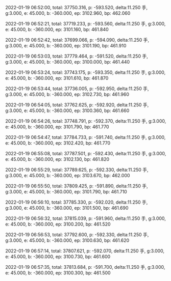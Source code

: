 2022-01-19 06:52:00, total: 37750.316, p: -593.520, delta:11.250 手, g:3.000, e: 45.000, b: -360.000, ep: 3102.960, bp: 462.060

2022-01-19 06:52:21, total: 37719.233, p: -593.560, delta:11.250 手, g:3.000, e: 45.000, b: -360.000, ep: 3101.160, bp: 461.840

2022-01-19 06:52:42, total: 37699.066, p: -594.090, delta:11.250 手, g:3.000, e: 45.000, b: -360.000, ep: 3101.190, bp: 461.910

2022-01-19 06:53:03, total: 37779.464, p: -591.520, delta:11.250 手, g:3.000, e: 45.000, b: -360.000, ep: 3100.000, bp: 461.440

2022-01-19 06:53:24, total: 37743.175, p: -593.350, delta:11.250 手, g:3.000, e: 45.000, b: -360.000, ep: 3101.610, bp: 461.870

2022-01-19 06:53:44, total: 37736.005, p: -592.950, delta:11.250 手, g:3.000, e: 45.000, b: -360.000, ep: 3102.730, bp: 461.960

2022-01-19 06:54:05, total: 37762.625, p: -592.920, delta:11.250 手, g:3.000, e: 45.000, b: -360.000, ep: 3100.360, bp: 461.660

2022-01-19 06:54:26, total: 37748.791, p: -592.370, delta:11.250 手, g:3.000, e: 45.000, b: -360.000, ep: 3101.790, bp: 461.770

2022-01-19 06:54:47, total: 37784.733, p: -591.740, delta:11.250 手, g:3.000, e: 45.000, b: -360.000, ep: 3102.420, bp: 461.770

2022-01-19 06:55:08, total: 37787.501, p: -592.430, delta:11.250 手, g:3.000, e: 45.000, b: -360.000, ep: 3102.130, bp: 461.820

2022-01-19 06:55:29, total: 37789.625, p: -592.330, delta:11.250 手, g:3.000, e: 45.000, b: -360.000, ep: 3103.670, bp: 462.000

2022-01-19 06:55:50, total: 37809.425, p: -591.890, delta:11.250 手, g:3.000, e: 45.000, b: -360.000, ep: 3101.790, bp: 461.710

2022-01-19 06:56:10, total: 37785.330, p: -592.020, delta:11.250 手, g:3.000, e: 45.000, b: -360.000, ep: 3101.500, bp: 461.690

2022-01-19 06:56:32, total: 37815.039, p: -591.960, delta:11.250 手, g:3.000, e: 45.000, b: -360.000, ep: 3100.200, bp: 461.520

2022-01-19 06:56:53, total: 37792.600, p: -592.330, delta:11.250 手, g:3.000, e: 45.000, b: -360.000, ep: 3100.630, bp: 461.620

2022-01-19 06:57:14, total: 37807.621, p: -592.070, delta:11.250 手, g:3.000, e: 45.000, b: -360.000, ep: 3100.730, bp: 461.600

2022-01-19 06:57:35, total: 37813.684, p: -591.700, delta:11.250 手, g:3.000, e: 45.000, b: -360.000, ep: 3100.300, bp: 461.500